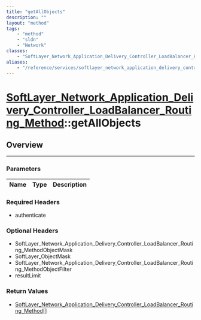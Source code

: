 ```yaml
---
title: "getAllObjects"
description: ""
layout: "method"
tags:
    - "method"
    - "sldn"
    - "Network"
classes:
    - "SoftLayer_Network_Application_Delivery_Controller_LoadBalancer_Routing_Method"
aliases:
    - "/reference/services/softlayer_network_application_delivery_controller_loadbalancer_routing_method/getAllObjects"
---
```

# [SoftLayer_Network_Application_Delivery_Controller_LoadBalancer_Routing_Method](/reference/services/SoftLayer_Network_Application_Delivery_Controller_LoadBalancer_Routing_Method)::getAllObjects





## Overview 


-----

### Parameters 
|Name | Type | Description |
| --- | --- | --- |


### Required Headers
* authenticate


### Optional Headers
* SoftLayer_Network_Application_Delivery_Controller_LoadBalancer_Routing_MethodObjectMask
* SoftLayer_ObjectMask
* SoftLayer_Network_Application_Delivery_Controller_LoadBalancer_Routing_MethodObjectFilter
* resultLimit

### Return Values
* <a href='/reference/datatypes/SoftLayer_Network_Application_Delivery_Controller_LoadBalancer_Routing_Method'>SoftLayer_Network_Application_Delivery_Controller_LoadBalancer_Routing_Method[] </a>





